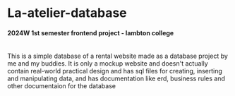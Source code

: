 # La-atelier-database
<h4>2024W 1st semester frontend project - lambton college</h4>
<br>
This is a simple database of a rental website made as a database project by me and my buddies. It is only a mockup website and doesn't actually contain real-world practical design and has sql files for creating, inserting and manipulating data, and has documentation like erd, business rules and other documentaion for the database
